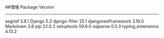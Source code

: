 ##環境
Package             Version
------------------- -------
asgiref             3.8.1
Django              5.2
django-filter       25.1
djangorestframework 3.16.0
Markdown            3.8
pip                 22.0.2
setuptools          59.6.0
sqlparse            0.5.3
typing_extensions   4.13.2